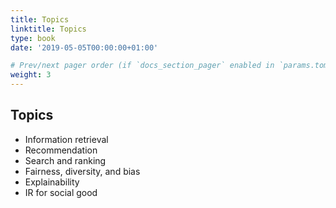 ```yaml
---
title: Topics
linktitle: Topics
type: book
date: '2019-05-05T00:00:00+01:00'

# Prev/next pager order (if `docs_section_pager` enabled in `params.toml`)
weight: 3
---
```


## Topics
* Information retrieval
* Recommendation
* Search and ranking
* Fairness, diversity, and bias
* Explainability
* IR for social good

